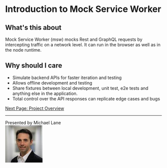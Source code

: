 # Introduction to Mock Service Worker

## What's this about

Mock Service Worker (msw) mocks Rest and GraphQL requests by intercepting traffic on a network level.  It can run in the browser as well as in the node runtime.

## Why should I care

- Simulate backend APIs for faster iteration and testing
- Allows offline development and testing
- Share fixtures between local development, unit test, e2e tests and anything else in the application.
- Total control over the API responses can replicate edge cases and bugs

[Next Page: Project Overview](project-overview.md)

---
Presented by Michael Lane  
![Michae Lane](ml.jpeg)  
